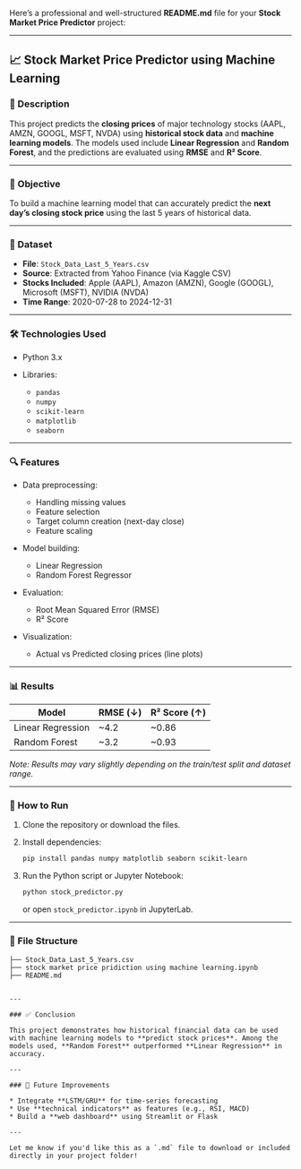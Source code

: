 Here’s a professional and well-structured **README.md** file for your **Stock Market Price Predictor** project:

---

## 📈 Stock Market Price Predictor using Machine Learning

### 🧾 Description

This project predicts the **closing prices** of major technology stocks (AAPL, AMZN, GOOGL, MSFT, NVDA) using **historical stock data** and **machine learning models**. The models used include **Linear Regression** and **Random Forest**, and the predictions are evaluated using **RMSE** and **R² Score**.

---

### 🎯 Objective

To build a machine learning model that can accurately predict the **next day’s closing stock price** using the last 5 years of historical data.

---

### 📁 Dataset

* **File**: `Stock_Data_Last_5_Years.csv`
* **Source**: Extracted from Yahoo Finance (via Kaggle CSV)
* **Stocks Included**: Apple (AAPL), Amazon (AMZN), Google (GOOGL), Microsoft (MSFT), NVIDIA (NVDA)
* **Time Range**: 2020-07-28 to 2024-12-31

---

### 🛠️ Technologies Used

* Python 3.x
* Libraries:

  * `pandas`
  * `numpy`
  * `scikit-learn`
  * `matplotlib`
  * `seaborn`

---

### 🔍 Features

* Data preprocessing:

  * Handling missing values
  * Feature selection
  * Target column creation (next-day close)
  * Feature scaling
* Model building:

  * Linear Regression
  * Random Forest Regressor
* Evaluation:

  * Root Mean Squared Error (RMSE)
  * R² Score
* Visualization:

  * Actual vs Predicted closing prices (line plots)

---

### 📊 Results

| Model             | RMSE (↓) | R² Score (↑) |
| ----------------- | -------- | ------------ |
| Linear Regression | \~4.2    | \~0.86       |
| Random Forest     | \~3.2    | \~0.93       |

*Note: Results may vary slightly depending on the train/test split and dataset range.*

---

### 📌 How to Run

1. Clone the repository or download the files.
2. Install dependencies:

   ```bash
   pip install pandas numpy matplotlib seaborn scikit-learn
   ```
3. Run the Python script or Jupyter Notebook:

   ```bash
   python stock_predictor.py
   ```

   or open `stock_predictor.ipynb` in JupyterLab.

---

### 📁 File Structure

```
├── Stock_Data_Last_5_Years.csv       
├── stock market price pridiction using machine learning.ipynb            
├── README.md                        


---

### ✅ Conclusion

This project demonstrates how historical financial data can be used with machine learning models to **predict stock prices**. Among the models used, **Random Forest** outperformed **Linear Regression** in accuracy.

---

### 📌 Future Improvements

* Integrate **LSTM/GRU** for time-series forecasting
* Use **technical indicators** as features (e.g., RSI, MACD)
* Build a **web dashboard** using Streamlit or Flask

---

Let me know if you'd like this as a `.md` file to download or included directly in your project folder!
